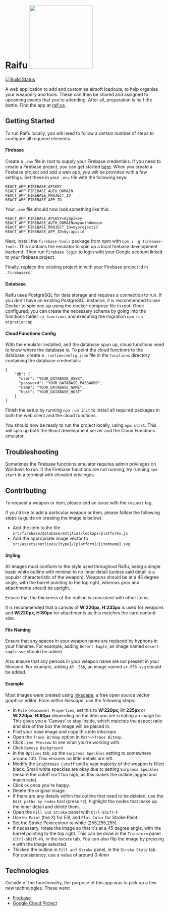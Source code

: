 # Raifu <img src="https://gfl.matsuda.tips/uploads/__sized__/UMP45-thumbnail-512x512.png" width="200" />

[![Build Status](https://travis-ci.com/Seqi/raifu.svg?branch=master)](https://travis-ci.com/Seqi/raifu)

A web application to add and customise airsoft loadouts, to help organise your weaponry and tools. These can then be
shared and assigned to upcoming events that you're attending. After all, preparation is half the battle. Find the app at
[raif.us](https://raif.us).

## Getting Started

To run Raifu locally, you will need to follow a certain number of steps to configure all required elements.

#### Firebase

Create a `.env` file in root to supply your Firebase credentials. If you need to create a Firebase project, you can get
started [here](https://firebase.google.com/). When you create a Firebase project and add a web app, you will be provided
with a few settings. Set these in your `.env` file with the following keys:

```
REACT_APP_FIREBASE_APIKEY
REACT_APP_FIREBASE_AUTH_DOMAIN
REACT_APP_FIREBASE_PROJECT_ID
REACT_APP_FIREBASE_APP_ID
```

Your `.env` file should now look something like this:

```
REACT_APP_FIREBASE_APIKEY=myapikey
REACT_APP_FIREBASE_AUTH_DOMAIN=myauthdomain
REACT_APP_FIREBASE_PROJECT_ID=myprojectid
REACT_APP_FIREBASE_APP_ID=my:app:id
```

Next, install the `firebase-tools` package from npm with `npm i -g firebase-tools`. This contains the emulator to spin up a local firebase development backend. Then run `firebase login` to login
with your Google account linked to your firebase project.

Finally, replace the existing project id with your Firebase project id in `.firebaserc`.

#### Database

Raifu uses PostgreSQL for data storage and requires a connection to run. If you don't have an existing PostgreSQL
instance, it is recommended to use Docker to spin one up using the docker-compose file in root. Once configured, you can create the necessary 
schema by going into the functions folder `cd functions` and executing the migration `npm run migration:up`.

#### Cloud Functions Config

With the emulator installed, and the database spun up, cloud functions need to know where the database is. To point the cloud functions to the database, create a
`.runtimeconfig.json` file in the `functions` directory containing the database credentials:

```
{
    "db": {
      "user": "YOUR_DATABASE_USER",
      "password": "YOUR_DATABASE_PASSWORD",
      "name": "YOUR_DATABASE_NAME",
      "host": "YOUR_DATABASE_HOST"
    }
}
```

Finish the setup by running `npm run init` to install all required packages in both the web client and the cloud functions.

You should now be ready to run the project locally, using `npm start`. This will spin up both the React development
server and the Cloud Functions emulator.

## Troubleshooting

Sometimes the Firebase functions emulator requires admin privileges on Windows to run. If the Firebase functions are not
running, try running `npm start` in a terminal with elevated privileges.

## Contributing

To request a weapon or item, please add an issue with the `request` tag.

If you'd like to add a particular weapon or item, please follow the following steps (a guide on creating the image is
below):

-   Add the item to the file `src/firebase/database/entities/lookups/platforms.js`
-   Add the appropriate image vector to `src/assets/outlines/[type]/[platform]/[itemname].svg`

#### Styling

All images must conform to the style used throughout Raifu, being a single basic white outline with minimal to no inner
detail (unless said detail is a popular characteristic of the weapon). Weapons should be at a 45 degree angle, with the
barrel pointing to the top right, whereas gear and attachments should be upright.

Ensure that the thickness of the outline is consistent with other items.

It is recommended that a canvas of **W:220px, H:235px** is used for weapons and **W:220px, H:80px** for attachments as
this matches the card content size.

#### File Naming

Ensure that any spaces in your weapon name are replaced by hyphons in your filename. For example, adding `Desert Eagle`,
an image named `desert-eagle.svg` should be added.

Also ensure that any periods in your weapon name are not present in your filename. For example, adding `AR .556`, an
image named `ar-556.svg` should be added.

#### Example

Most images were created using [Inkscape](https://inkscape.org/), a free open source vector graphics editor. From within
_Inkscape_, use the following steps:

-   In `File->Document Properties`, set this to **W:220px, H: 235px** or **W:220px, H:80px** depending on the item you
    are creating an image for. This gives you a 'Canvas' to stay inside, which matches the aspect ratio and size of the
    box the image will be placed in.
-   Find your base image and copy this into _Inkscape_.
-   Open the `Trace Bitmap` option in `Path->Trace Bitmap`.
-   Click `Live Preview` to see what you're working with.
-   Click `Remove Background`
-   In the `Options` tab, up the `Surpress Speckles` setting to somewhere around 100. This ensures no little details are
    left.
-   Modify the `Brightness Cutoff` until a vast majority of the weapon is filled black. Small white speckles are okay
    due to setting `Surpress Speckles` (ensure the cutoff isn't too high, as this makes the outline jagged and
    inaccurate).
-   Click `Ok` once you're happy.
-   Delete the original image.
-   If there are any details within the outline that need to be deleted, use the `Edit paths by nodes` tool (press
    `F2`), highlight the nodes that make up the inner detail and delete them.
-   Open the `Fill and Stroke` panel with `Ctrl-Shift-F`
-   Use `No Paint` (the X) for Fill, and `Flat Colur` for Stroke Paint.
-   Set the Stroke Paint colour to white (255,255,255).
-   If necessary, rotate the image so that it's at a 45 degree angle, with the barrel pointing to the top right. This
    can be done in the `Transform` panel (`Ctrl-Shift-M`), in the `Rotate` tab. You can also flip the image by pressing
    `H` with the image selected.
-   Thicken the outline in `Fill and Stroke` panel, in the `Stroke Style` tab. For consistency, use a value of around
    _0.4mm_

## Technologies

Outside of the functionality, the purpose of this app was to pick up a few new technologies. These were:

-   [Firebase](https://firebase.google.com/)
-   [Google Cloud Project](https://cloud.google.com/)
